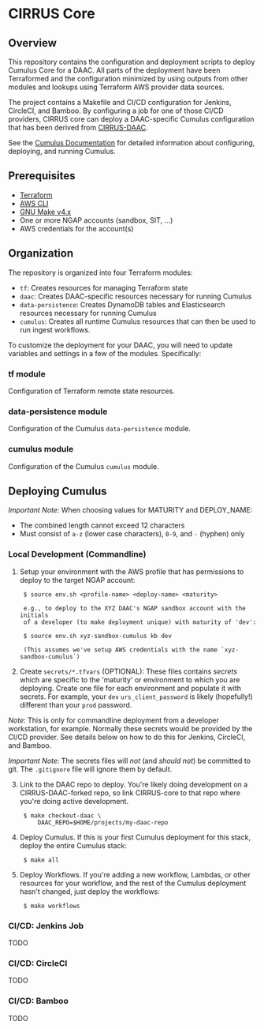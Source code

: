# CIRRUS Core

## Overview

This repository contains the configuration and deployment scripts to
deploy Cumulus Core for a DAAC. All parts of the deployment have been
Terraformed and the configuration minimized by using outputs from
other modules and lookups using Terraform AWS provider data sources.

The project contains a Makefile and CI/CD configuration for Jenkins,
CircleCI, and Bamboo. By configuring a job for one of those CI/CD
providers, CIRRUS core can deploy a DAAC-specific Cumulus
configuration that has been derived from
[CIRRUS-DAAC](https://github.com/asfadmin/CIRRUS-DAAC).

See the [Cumulus
Documentation](https://nasa.github.io/cumulus/docs/deployment/deployment-readme)
for detailed information about configuring, deploying, and running
Cumulus.

## Prerequisites

* [Terraform](https://www.terraform.io/)
* [AWS CLI](https://aws.amazon.com/cli/)
* [GNU Make v4.x](https://www.gnu.org/software/make/)
* One or more NGAP accounts (sandbox, SIT, ...)
* AWS credentials for the account(s)

## Organization

The repository is organized into four Terraform modules:

* `tf`: Creates resources for managing Terraform state
* `daac`: Creates DAAC-specific resources necessary for running Cumulus
* `data-persistence`: Creates DynamoDB tables and Elasticsearch
  resources necessary for running Cumulus
* `cumulus`: Creates all runtime Cumulus resources that can then be used
  to run ingest workflows.

To customize the deployment for your DAAC, you will need to update
variables and settings in a few of the modules. Specifically:

### tf module

Configuration of Terraform remote state resources.

### data-persistence module

Configuration of the Cumulus `data-persistence` module.

### cumulus module

Configuration of the Cumulus `cumulus` module.

## Deploying Cumulus

*Important Note*: When choosing values for MATURITY and DEPLOY_NAME:
* The combined length cannot exceed 12 characters
* Must consist of `a-z` (lower case characters), `0-9`, and `-` (hyphen) only

### Local Development (Commandline)

1. Setup your environment with the AWS profile that has permissions to
   deploy to the target NGAP account:

        $ source env.sh <profile-name> <deploy-name> <maturity>

        e.g., to deploy to the XYZ DAAC's NGAP sandbox account with the initials
        of a developer (to make deployment unique) with maturity of 'dev':

        $ source env.sh xyz-sandbox-cumulus kb dev

        (This assumes we've setup AWS credentials with the name `xyz-sandbox-cumulus`)

2. Create `secrets/*.tfvars` (OPTIONAL): These files contains
  *secrets* which are specific to the 'maturity' or environment to
  which you are deploying. Create one file for each environment and
  populate it with secrets. For example, your `dev`
  `urs_client_password` is likely (hopefully!) different than your
  `prod` password.

*Note*: This is only for commandline deployment from a developer
workstation, for example. Normally these secrets would be provided by
the CI/CD provider. See details below on how to do this for Jenkins,
CircleCI, and Bamboo.

*Important Note*: The secrets files will *not* (and *should not*) be
committed to git. The `.gitignore` file will ignore them by default.

3. Link to the DAAC repo to deploy. You're likely doing development on
   a CIRRUS-DAAC-forked repo, so link CIRRUS-core to that repo where
   you're doing active development.

        $ make checkout-daac \
            DAAC_REPO=$HOME/projects/my-daac-repo

4. Deploy Cumulus. If this is your first Cumulus deployment for this
   stack, deploy the entire Cumulus stack:

        $ make all

5. Deploy Workflows. If you're adding a new workflow, Lambdas, or
   other resources for your workflow, and the rest of the Cumulus
   deployment hasn't changed, just deploy the workflows:

        $ make workflows

### CI/CD: Jenkins Job

TODO

### CI/CD: CircleCI

TODO

### CI/CD: Bamboo

TODO
